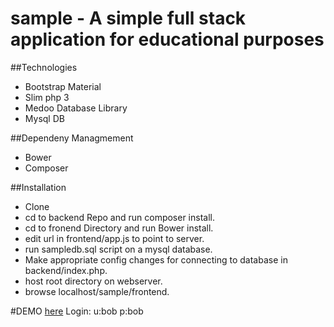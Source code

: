 # sample - A simple full stack application for educational purposes


##Technologies
- Bootstrap Material
- Slim php 3
- Medoo Database Library
- Mysql DB

##Dependeny Managmement
- Bower
- Composer

##Installation
- Clone
- cd to backend Repo and run composer install.
- cd to fronend Directory and run Bower install.
- edit url in frontend/app.js to point to server.
- run sampledb.sql script on a mysql database.
- Make appropriate config changes for connecting to database in backend/index.php.
- host root directory on webserver.
- browse localhost/sample/frontend.

#DEMO
[here](http://162.243.52.181/sample2/frontend/)
Login: 
u:bob 
p:bob
